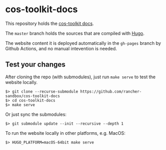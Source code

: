 # cos-toolkit-docs

This repository holds the [cos-toolkit docs](https://github.com/rancher-sandbox/cOS-toolkit).

The `master` branch holds the sources that are compiled with [Hugo](https://gohugo.io/).

The website content it is deployed automatically in the `gh-pages` branch by Github Actions, and no manual intevention is needed.

## Test your changes

After cloning the repo (with submodules), just run `make serve` to test the website locally.

```
$> git clone --recurse-submodule https://github.com/rancher-sandbox/cos-toolkit-docs
$> cd cos-toolkit-docs
$> make serve
```

Or just sync the submodules:

```
$> git submodule update --init --recursive --depth 1
```

To run the website locally in other platforms, e.g. MacOS:

```
$> HUGO_PLATFORM=macOS-64bit make serve
```

